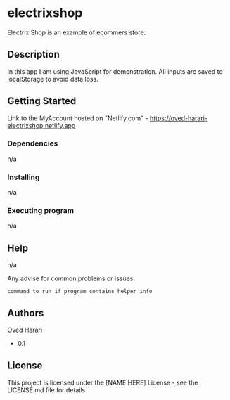# electrixshop


Electrix Shop is an example of ecommers store.

## Description

In this app I am using JavaScript for demonstration.
All inputs are saved to localStorage to avoid data  loss.


## Getting Started

Link to the MyAccount hosted on "Netlify.com" -   https://oved-harari-electrixshop.netlify.app

### Dependencies

n/a

### Installing
n/a

### Executing program
n/a

## Help
n/a

Any advise for common problems or issues.
```
command to run if program contains helper info
```

## Authors
Oved Harari


* 0.1
    

## License

This project is licensed under the [NAME HERE] License - see the LICENSE.md file for details
